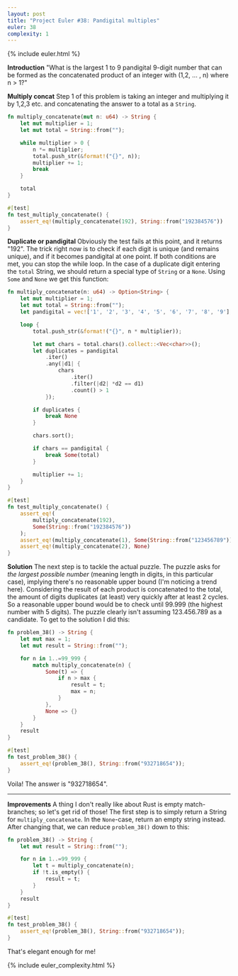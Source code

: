 ```yaml
---
layout: post
title: "Project Euler #38: Pandigital multiples"
euler: 38
complexity: 1
---
```


{% include euler.html %}

**Introduction**
"What is the largest 1 to 9 pandigital 9-digit number that can be formed as the concatenated product of an integer with (1,2, ... , n) where n > 1?"

**Multiply concat**
Step 1 of this problem is taking an integer and multiplying it by 1,2,3 etc. and concatenating the answer to a total as a `String`.

```rust
fn multiply_concatenate(mut n: u64) -> String {
    let mut multiplier = 1;
    let mut total = String::from("");

    while multiplier > 0 {
        n *= multiplier;
        total.push_str(&format!("{}", n));
        multiplier += 1;
        break
    }

    total
}

#[test]
fn test_multiply_concatenate() {
    assert_eq!(multiply_concatenate(192), String::from("192384576"))
}
```

**Duplicate or pandigital**
Obviously the test fails at this point, and it returns "192". The trick right now is to check if each digit is unique (and remains unique), and if it becomes pandigital at one point. If both conditions are met, you can stop the while loop. In the case of a duplicate digit entering the `total` String, we should return a special type of `String` or a `None`. Using `Some` and `None` we get this function:

```rust
fn multiply_concatenate(n: u64) -> Option<String> {
    let mut multiplier = 1;
    let mut total = String::from("");
    let pandigital = vec!['1', '2', '3', '4', '5', '6', '7', '8', '9'];

    loop {
        total.push_str(&format!("{}", n * multiplier));

        let mut chars = total.chars().collect::<Vec<char>>();
        let duplicates = pandigital
            .iter()
            .any(|d1| {
                chars
                    .iter()
                    .filter(|d2| *d2 == d1)
                    .count() > 1
            });

        if duplicates {
            break None
        }

        chars.sort();

        if chars == pandigital {
            break Some(total)
        }

        multiplier += 1;
    }
}

#[test]
fn test_multiply_concatenate() {
    assert_eq!(
        multiply_concatenate(192),
        Some(String::from("192384576"))
    );
    assert_eq!(multiply_concatenate(1), Some(String::from("123456789")));
    assert_eq!(multiply_concatenate(2), None)
}
```

**Solution**
The next step is to tackle the actual puzzle. The puzzle asks for _the largest possible number_ (meaning length in digits, in this particular case), implying there's no reasonable upper bound (I'm noticing a trend here). Considering the result of each product is concatenated to the total, the amount of digits duplicates (at least) very quickly after at least 2 cycles. So a reasonable upper bound would be to check until 99.999 (the highest number with 5 digits). The puzzle clearly isn't assuming 123.456.789 as a candidate. To get to the solution I did this:

```rust
fn problem_38() -> String {
    let mut max = 1;
    let mut result = String::from("");

    for n in 1..=99_999 {
        match multiply_concatenate(n) {
            Some(t) => {
                if n > max {
                    result = t;
                    max = n;
                }
            },
            None => {}
        }
    }
    result
}

#[test]
fn test_problem_38() {
    assert_eq!(problem_38(), String::from("932718654"));
}
```

Voila! The answer is "932718654".

---

**Improvements**
A thing I don't really like about Rust is empty match-branches; so let's get rid of those! The first step is to simply return a String for `multiply_concatenate`. In the `None`-case, return an empty string instead. After changing that, we can reduce `problem_38()` down to this:

```rust
fn problem_38() -> String {
    let mut result = String::from("");

    for n in 1..=99_999 {
        let t = multiply_concatenate(n);
        if !t.is_empty() {
            result = t;
        }
    }
    result
}

#[test]
fn test_problem_38() {
    assert_eq!(problem_38(), String::from("932718654"));
}
```

That's elegant enough for me!

{% include euler_complexity.html %}
